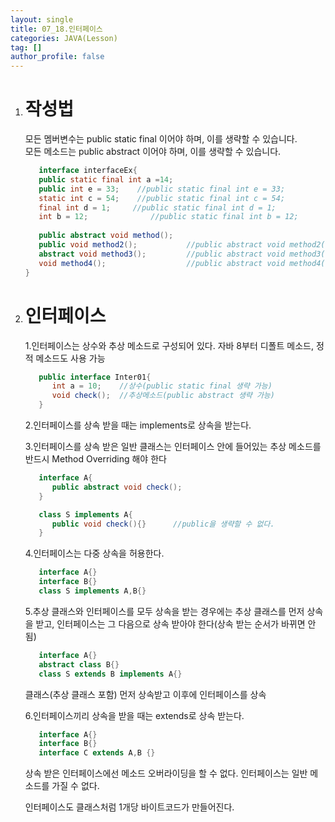 ```yaml
---
layout: single
title: 07_18.인터페이스
categories: JAVA(Lesson)
tag: []
author_profile: false
---
```


1. # 작성법
   모든 멤버변수는 public static final 이어야 하며, 이를 생략할 수 있습니다.   
   모든 메소드는 public abstract 이어야 하며, 이를 생략할 수 있습니다.   
   
   ```java
      interface interfaceEx{
      public static final int a =14;
      public int e = 33;	//public static final int e = 33;
      static int c = 54;	//public static final int c = 54;
      final int d = 1;	   //public static final int d = 1;
      int b = 12;			   //public static final int b = 12;
      
      public abstract void method();   
      public void method2();           //public abstract void method2();
      abstract void method3();         //public abstract void method3();
      void method4();                  //public abstract void method4();
   }
   ```   

1. # 인터페이스
   1.인터페이스는 상수와 추상 메소드로 구성되어 있다. 자바 8부터 디폴트 메소드, 정적 메소드도 사용 가능   
   ```java
      public interface Inter01{
         int a = 10;    //상수(public static final 생략 가능)
         void check();  //추상메소드(public abstract 생략 가능)
      }
   ```   

   2.인터페이스를 상속 받을 때는 implements로 상속을 받는다.   

   3.인터페이스를 상속 받은 일반 클래스는 인터페이스 안에 들어있는 추상 메소드를 반드시 Method Overriding 해야 한다
   ```java
      interface A{
         public abstract void check();
      }

      class S implements A{
         public void check(){}      //public을 생략할 수 없다.
      }
   ```

   4.인터페이스는 다중 상속을 허용한다.   
   ```java
      interface A{}
      interface B{}
      class S implements A,B{}
   ```

   5.추상 클래스와 인터페이스를 모두 상속을 받는 경우에는 추상 클래스를 먼저 상속을 받고, 인터페이스는 그 다음으로 상속 받아야 한다(상속 받는 순서가 바뀌면 안됨)
   ```java
      interface A{}
      abstract class B{}
      class S extends B implements A{}
   ```  
   클래스(추상 클래스 포함) 먼저 상속받고 이후에 인터페이스를 상속   

   6.인터페이스끼리 상속을 받을 때는 extends로 상속 받는다.   
   ```java
      interface A{}
      interface B{}
      interface C extends A,B {}
   ```  
   상속 받은 인터페이스에선 메소드 오버라이딩을 할 수 없다. 인터페이스는 일반 메소드를 가질 수 없다. 

   인터페이스도 클래스처럼 1개당 바이트코드가 만들어진다.


